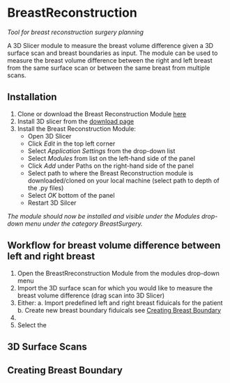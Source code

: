 # BreastReconstruction
*Tool for breast reconstruction surgery planning*

A 3D Slicer module to measure the breast volume difference given a 3D surface scan and breast boundaries as input.
The module can be used to measure the breast volume difference between the right and left breast from the same surface scan or between the same breast from multiple scans. 

## Installation
1. Clone or download the Breast Reconstruction Module [here](https://github.com/PerkLab/BreastReconstruction)
2. Install 3D slicer from the [download page](https://download.slicer.org/)
3. Install the Breast Reconstruction Module: 
    - Open 3D Slicer
    - Click *Edit* in the top left corner 
    - Select *Application Settings* from the drop-down list
    - Select *Modules* from list on the left-hand side of the panel
    - Click *Add* under Paths on the right-hand side of the panel
    - Select path to where the Breast Reconstruction module is downloaded/cloned on your local machine (select path to depth of the .py files)
    - Select *OK* bottom of the panel
    - Restart 3D Silcer 
    
*The module should now be installed and visible under the Modules drop-down menu under the category BreastSurgery.* 
  
## Workflow for breast volume difference between left and right breast 
1. Open the BreastRreconstruction Module from the modules drop-down menu 
2. Import the 3D surface scan for which you would like to measure the breast volume difference (drag scan into 3D Slicer) 
3. Either:
    a. Import predefined left and right breast fiduicals for the patient 
    b. Create new breast boundary fiduicals see [Creating Breast Boundary](#breastBond)
3. 
4. Select the 

## 3D Surface Scans 

## Creating Breast Boundary <a name="breastBond"></a>


